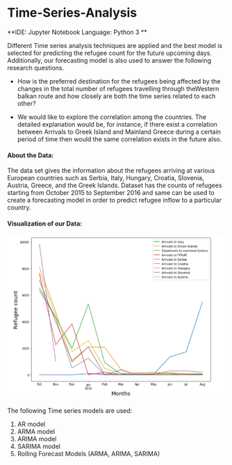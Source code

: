 # Time-Series-Analysis

**IDE: Jupyter Notebook
Language: Python 3 **


Different Time series analysis techniques are applied and the best model is selected for predicting the refugee count for the future upcoming days. Additionally, our forecasting model is also used to answer the following research questions.

- How is the preferred destination for the refugees being
affected by the changes in the total number of refugees
travelling through theWestern balkan route and how closely
are both the time series related to each other?

- We would like to explore the correlation among the countries.
The detailed explanation would be, for instance, if
there exist a correlation between Arrivals to Greek Island
and Mainland Greece during a certain period of time then
would the same correlation exists in the future also.


#### About the Data:
The data set gives the information about the refugees arriving at various European countries such as Serbia, Italy, Hungary, Croatia,
Slovenia, Austria, Greece, and the Greek Islands. Dataset has
the counts of refugees starting from October 2015 to September
2016 and same can be used to create a forecasting model in order
to predict refugee inflow to a particular country.

#### Visualization of our Data:
![](data_visualization.PNG)

The following Time series models are used:
1. AR model
2. ARMA model
3. ARIMA model
4. SARIMA model
5. Rolling Forecast Models (ARMA, ARIMA, SARIMA)






